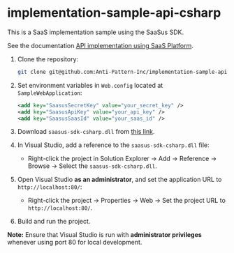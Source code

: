 # implementation-sample-api-csharp

This is a SaaS implementation sample using the SaaSus SDK.

See the documentation [API implementation using SaaS Platform](https://docs.saasus.io/docs/implementing-authentication-using-saasus-platform-apiserver).

1. Clone the repository:
   ```bash
   git clone git@github.com:Anti-Pattern-Inc/implementation-sample-api-csharp.git
   ```

2. Set environment variables in `Web.config` located at `SampleWebApplication`:
   ```xml
   <add key="SaasusSecretKey" value="your_secret_key" />
   <add key="SaasusApiKey" value="your_api_key" />
   <add key="SaasusSaasId" value="your_saas_id" />
   ```

3. Download `saasus-sdk-csharp.dll` from [this link](https://github.com/Anti-Pattern-Inc/saasus-sdk-csharp/blob/main/obj/Debug/saasus-sdk-csharp.dll).

4. In Visual Studio, add a reference to the `saasus-sdk-csharp.dll` file:
   - Right-click the project in Solution Explorer -> Add -> Reference -> Browse -> Select the `saasus-sdk-csharp.dll`.

5. Open Visual Studio **as an administrator**, and set the application URL to `http://localhost:80/`:
   - Right-click the project -> Properties -> Web -> Set the project URL to `http://localhost:80/`.

6. Build and run the project.

**Note:** Ensure that Visual Studio is run with **administrator privileges** whenever using port 80 for local development.
```